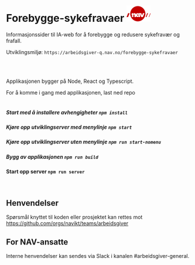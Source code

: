 # Forebygge-sykefravaer ![nav.no logo](./src/assets/img/navlogo.svg)

Informasjonssider til IA-web for å forebygge og redusere sykefravær og frafall.

Utviklingsmiljø: `https://arbeidsgiver-q.nav.no/forebygge-sykefravaer`


<br /><br />

Applikasjonen bygger på Node, React og Typescript.


For å komme i gang med applikasjonen, last ned repo 
<br /><br />

##### Start med å installere avhengigheter `npm install`

##### Kjøre opp utviklingserver med menylinje `npm start`

##### Kjøre opp utviklingserver uten menylinje `npm run start-nomenu`

##### Bygg av applikasjonen `npm run build`

####  Start opp server `npm run server`
<br />

## Henvendelser

Spørsmål knyttet til koden eller prosjektet kan rettes mot https://github.com/orgs/navikt/teams/arbeidsgiver

## For NAV-ansatte

Interne henvendelser kan sendes via Slack i kanalen #arbeidsgiver-general.

